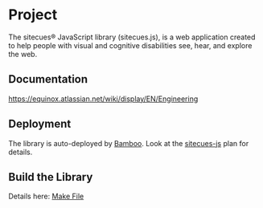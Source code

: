 Project
===

The sitecues® JavaScript library (sitecues.js), is a web application created to help people with visual and cognitive disabilities see, hear, and explore the web.

Documentation
---

https://equinox.atlassian.net/wiki/display/EN/Engineering

Deployment
---

The library is auto-deployed by [Bamboo](https://equinox.atlassian.net/builds/allPlans.action). Look at the [sitecues-js](https://equinox.atlassian.net/builds/browse/EQ-SCJS) plan for details.

Build the Library
---

Details here: [Make File](https://equinox.atlassian.net/wiki/display/EN/Make+File)
